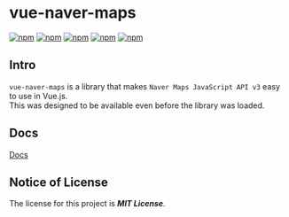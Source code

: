 # vue-naver-maps
[![npm](https://img.shields.io/npm/v/vue-naver-maps.svg?style=flat-square)](https://www.npmjs.com/package/vue-naver-maps)
[![npm](https://img.shields.io/npm/dt/vue-naver-maps.svg?style=flat-square)](https://www.npmjs.com/package/vue-naver-maps)
[![npm](https://img.shields.io/npm/l/vue-naver-maps.svg?registry_uri=https%3A%2F%2Fregistry.npmjs.com&style=flat-square)](https://opensource.org/licenses/MIT)
[![npm](https://img.shields.io/badge/Readme-English-lightgray.svg?style=flat-square)](https://github.com/Shin-JaeHeon/vue-naver-maps/blob/master/docs/en/README.md)
[![npm](https://img.shields.io/badge/Readme-한국어-blue.svg?style=flat-square)](https://github.com/Shin-JaeHeon/vue-naver-maps/blob/master/README.md)

## Intro
`vue-naver-maps` is a library that makes `Naver Maps JavaScript API v3` easy to use in Vue.js. <br>
This was designed to be available even before the library was loaded.

## Docs
[Docs](https://shin-jaeheon.github.io/vue-naver-maps)

## Notice of License
The license for this project is ***MIT License***.
